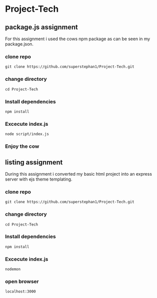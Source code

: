 # Project-Tech

## package.js assignment
For this assignment i used the cows npm package as can be seen in my package.json.

### clone repo
`git clone https://github.com/superstephan1/Project-Tech.git`
### change directory
`cd Project-Tech`
### Install dependencies
`npm install`
### Excecute index.js
`node script/index.js` 
### Enjoy the cow 

## listing assignment
During this assignment i converted my basic html project into an express server with ejs theme templating.

### clone repo
`git clone https://github.com/superstephan1/Project-Tech.git`
### change directory
`cd Project-Tech`
### Install dependencies
`npm install`
### Excecute index.js
`nodemon` 
### open browser
`localhost:3000`
